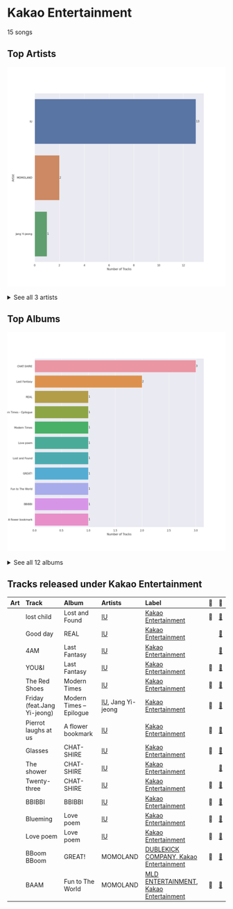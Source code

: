 # Kakao Entertainment

15 songs

## Top Artists

![Bar chart of top 3 artists](../images/labels/kakao_entertainment/artists.png)


<details>
<summary>See all 3 artists</summary>

|   Number of Tracks | Art                                                                                              | Artist                 | 🔗                                                           |
|-------------------:|:-------------------------------------------------------------------------------------------------|:-----------------------|:------------------------------------------------------------|
|                 13 | <img src="https://i.scdn.co/image/ab6761610000e5eb006ff3c0136a71bfb9928d34" alt="" width="50" /> | [IU](../artists/iu.md) | [🔗](https://open.spotify.com/artist/3HqSLMAZ3g3d5poNaI7GOU) |
|                  2 | <img src="https://i.scdn.co/image/ab6761610000e5eb4d4b74165ecfadcacf0771ae" alt="" width="50" /> | MOMOLAND               | [🔗](https://open.spotify.com/artist/5RR0MLwcjc87wjSw2JYdwx) |
|                  1 | <img src="nan" alt="" width="50" />                                                              | Jang Yi-jeong          | [🔗](https://open.spotify.com/artist/7nLakaHt1koh5mP4OIVM0F) |

</details>


## Top Albums

![Bar chart of top 12 albums in](../images/labels/kakao_entertainment/albums.png)


<details>
<summary>See all 12 albums</summary>

|   Number of Tracks | Art                                                                                              | Album                   | 🔗                                                          |
|-------------------:|:-------------------------------------------------------------------------------------------------|:------------------------|:-----------------------------------------------------------|
|                  3 | <img src="https://i.scdn.co/image/ab67616d0000b2736a0cfc4171d2a0cb9dc7c9ab" alt="" width="50" /> | CHAT-SHIRE              | [🔗](https://open.spotify.com/album/3rMvAe0zU0pJRnRa7Rfc1U) |
|                  2 | <img src="https://i.scdn.co/image/ab67616d0000b273bf5f4138ebc9ba3fd6f0cde9" alt="" width="50" /> | Last Fantasy            | [🔗](https://open.spotify.com/album/149BHv6qAyMgJ483vPi77C) |
|                  1 | <img src="https://i.scdn.co/image/ab67616d0000b27315cf3110f19687b1a24943d1" alt="" width="50" /> | REAL                    | [🔗](https://open.spotify.com/album/4WY1pPvmP9sBlVICuPxBQh) |
|                  1 | <img src="https://i.scdn.co/image/ab67616d0000b27315b8cef21bf4482d56c15614" alt="" width="50" /> | Modern Times – Epilogue | [🔗](https://open.spotify.com/album/56MqewtCUq5bplrqEYTVL0) |
|                  1 | <img src="https://i.scdn.co/image/ab67616d0000b2734897a7925914a3a10ce68c31" alt="" width="50" /> | Modern Times            | [🔗](https://open.spotify.com/album/2QcuXvQBWv1ZKyQtEhLbFe) |
|                  1 | <img src="https://i.scdn.co/image/ab67616d0000b273b658276cd9884ef6fae69033" alt="" width="50" /> | Love poem               | [🔗](https://open.spotify.com/album/2xEH7SRzJq7LgA0fCtTlxH) |
|                  1 | <img src="https://i.scdn.co/image/ab67616d0000b273dcca2fa0944779dcf8e97222" alt="" width="50" /> | Love poem               | [🔗](https://open.spotify.com/album/5JadtZ710Yj8RSLNbSvDqo) |
|                  1 | <img src="https://i.scdn.co/image/ab67616d0000b273a1bb22f3ae0fe8b97bda6931" alt="" width="50" /> | Lost and Found          | [🔗](https://open.spotify.com/album/5CqhdN6fFBPN5JcNiU1uyF) |
|                  1 | <img src="https://i.scdn.co/image/ab67616d0000b273a5bb4ef1ca42f4378d815c7c" alt="" width="50" /> | GREAT!                  | [🔗](https://open.spotify.com/album/5vt2sEP5J0VNbYXoA7h2k4) |
|                  1 | <img src="https://i.scdn.co/image/ab67616d0000b27342b393df3e24a66e5accbf2b" alt="" width="50" /> | Fun to The World        | [🔗](https://open.spotify.com/album/75dkh8s39e7txjNe9cODH3) |
|                  1 | <img src="https://i.scdn.co/image/ab67616d0000b273a1d785640d9421ec17ea8fe6" alt="" width="50" /> | BBIBBI                  | [🔗](https://open.spotify.com/album/4ghBzVOTFoeKPPmyNKjVtI) |
|                  1 | <img src="https://i.scdn.co/image/ab67616d0000b273f8ac90d6852487a82df1b443" alt="" width="50" /> | A flower bookmark       | [🔗](https://open.spotify.com/album/460uGpon2JwPfRgDohV2bP) |

</details>


## Tracks released under Kakao Entertainment

| Art                                                                                              | Track                       | Album                   | Artists                               | Label                                                          | 💚   | 🔗                                                          |
|:-------------------------------------------------------------------------------------------------|:----------------------------|:------------------------|:--------------------------------------|:---------------------------------------------------------------|:----|:-----------------------------------------------------------|
| <img src="https://i.scdn.co/image/ab67616d0000b273a1bb22f3ae0fe8b97bda6931" alt="" width="50" /> | lost child                  | Lost and Found          | [IU](../artists/iu.md)                | [Kakao Entertainment](kakao_entertainment.md)                  | 💚   | [🔗](https://open.spotify.com/track/1EzYoGGkr0azLsiq8svGSl) |
| <img src="https://i.scdn.co/image/ab67616d0000b27315cf3110f19687b1a24943d1" alt="" width="50" /> | Good day                    | REAL                    | [IU](../artists/iu.md)                | [Kakao Entertainment](kakao_entertainment.md)                  |     | [🔗](https://open.spotify.com/track/1SwZVVH9BnXtLRLi2cbFhw) |
| <img src="https://i.scdn.co/image/ab67616d0000b273bf5f4138ebc9ba3fd6f0cde9" alt="" width="50" /> | 4AM                         | Last Fantasy            | [IU](../artists/iu.md)                | [Kakao Entertainment](kakao_entertainment.md)                  |     | [🔗](https://open.spotify.com/track/3K2qsjNSynFOx2XHTHGXT2) |
| <img src="https://i.scdn.co/image/ab67616d0000b273bf5f4138ebc9ba3fd6f0cde9" alt="" width="50" /> | YOU&I                       | Last Fantasy            | [IU](../artists/iu.md)                | [Kakao Entertainment](kakao_entertainment.md)                  | 💚   | [🔗](https://open.spotify.com/track/37S86pw74OH8j96ZmMnrpR) |
| <img src="https://i.scdn.co/image/ab67616d0000b2734897a7925914a3a10ce68c31" alt="" width="50" /> | The Red Shoes               | Modern Times            | [IU](../artists/iu.md)                | [Kakao Entertainment](kakao_entertainment.md)                  | 💚   | [🔗](https://open.spotify.com/track/3atsk5EWI5fNxLMIJnfYfJ) |
| <img src="https://i.scdn.co/image/ab67616d0000b27315b8cef21bf4482d56c15614" alt="" width="50" /> | Friday (feat.Jang Yi-jeong) | Modern Times – Epilogue | [IU](../artists/iu.md), Jang Yi-jeong | [Kakao Entertainment](kakao_entertainment.md)                  | 💚   | [🔗](https://open.spotify.com/track/0GsRx0gPft6RmijIwMsKmG) |
| <img src="https://i.scdn.co/image/ab67616d0000b273f8ac90d6852487a82df1b443" alt="" width="50" /> | Pierrot laughs at us        | A flower bookmark       | [IU](../artists/iu.md)                | [Kakao Entertainment](kakao_entertainment.md)                  | 💚   | [🔗](https://open.spotify.com/track/7rx1DA57CL4nGS3AnFGjgJ) |
| <img src="https://i.scdn.co/image/ab67616d0000b2736a0cfc4171d2a0cb9dc7c9ab" alt="" width="50" /> | Glasses                     | CHAT-SHIRE              | [IU](../artists/iu.md)                | [Kakao Entertainment](kakao_entertainment.md)                  | 💚   | [🔗](https://open.spotify.com/track/4ogMtogPGtC1VwKRNiHymx) |
| <img src="https://i.scdn.co/image/ab67616d0000b2736a0cfc4171d2a0cb9dc7c9ab" alt="" width="50" /> | The shower                  | CHAT-SHIRE              | [IU](../artists/iu.md)                | [Kakao Entertainment](kakao_entertainment.md)                  |     | [🔗](https://open.spotify.com/track/6Ig42GJlpNtP77kGIXYZc4) |
| <img src="https://i.scdn.co/image/ab67616d0000b2736a0cfc4171d2a0cb9dc7c9ab" alt="" width="50" /> | Twenty-three                | CHAT-SHIRE              | [IU](../artists/iu.md)                | [Kakao Entertainment](kakao_entertainment.md)                  | 💚   | [🔗](https://open.spotify.com/track/3YkDslZvvMixTwgDId0aYB) |
| <img src="https://i.scdn.co/image/ab67616d0000b273a1d785640d9421ec17ea8fe6" alt="" width="50" /> | BBIBBI                      | BBIBBI                  | [IU](../artists/iu.md)                | [Kakao Entertainment](kakao_entertainment.md)                  | 💚   | [🔗](https://open.spotify.com/track/4as4XEOR03oGm1STUKl6pa) |
| <img src="https://i.scdn.co/image/ab67616d0000b273b658276cd9884ef6fae69033" alt="" width="50" /> | Blueming                    | Love poem               | [IU](../artists/iu.md)                | [Kakao Entertainment](kakao_entertainment.md)                  | 💚   | [🔗](https://open.spotify.com/track/4Dr2hJ3EnVh2Aaot6fRwDO) |
| <img src="https://i.scdn.co/image/ab67616d0000b273dcca2fa0944779dcf8e97222" alt="" width="50" /> | Love poem                   | Love poem               | [IU](../artists/iu.md)                | [Kakao Entertainment](kakao_entertainment.md)                  | 💚   | [🔗](https://open.spotify.com/track/4B6cJ34Mkfiu4Xo8t8QU7F) |
| <img src="https://i.scdn.co/image/ab67616d0000b273a5bb4ef1ca42f4378d815c7c" alt="" width="50" /> | BBoom BBoom                 | GREAT!                  | MOMOLAND                              | [DUBLEKICK COMPANY, Kakao Entertainment](dublekick_company.md) | 💚   | [🔗](https://open.spotify.com/track/3BPoSr2pO34Aan6alFfVto) |
| <img src="https://i.scdn.co/image/ab67616d0000b27342b393df3e24a66e5accbf2b" alt="" width="50" /> | BAAM                        | Fun to The World        | MOMOLAND                              | [MLD ENTERTAINMENT, Kakao Entertainment](mld_entertainment.md) | 💚   | [🔗](https://open.spotify.com/track/4Is1b37KJY9XVCgzp81FBW) |
